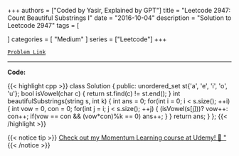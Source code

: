 
+++
authors = ["Coded by Yasir, Explained by GPT"]
title = "Leetcode 2947: Count Beautiful Substrings I"
date = "2016-10-04"
description = "Solution to Leetcode 2947"
tags = [
    
]
categories = [
    "Medium"
]
series = ["Leetcode"]
+++



[`Problem Link`](https://leetcode.com/problems/count-beautiful-substrings-i/description/)

---

**Code:**

{{< highlight cpp >}}
class Solution {
public:
    unordered_set<char> st{'a', 'e', 'i', 'o', 'u'};
    bool isVowel(char c) { return st.find(c) != st.end(); }
    int beautifulSubstrings(string s, int k) {
        int ans = 0;
        for(int i = 0; i < s.size(); ++i){
            int vow = 0, con = 0;
            for(int j = i; j < s.size(); ++j) {
                (isVowel(s[j]))? vow++: con++;
                if(vow == con && (vow*con)%k == 0) ans++;
            }
        }
        return ans;
    }
};
{{< /highlight >}}


{{< notice tip >}}
[Check out my Momentum Learning course at Udemy! 🚀 "](https://www.udemy.com/course/blind-75-the-data-structures-and-algorithms-essentials/)
{{< /notice >}}

